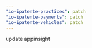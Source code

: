 ```yaml
---
"io-ipatente-practices": patch
"io-ipatente-payments": patch
"io-ipatente-vehicles": patch
---
```


update appinsight
